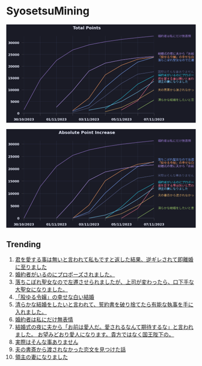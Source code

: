 # SyosetsuMining


![](https://raw.githubusercontent.com/exc4l/SyosetsuMining/main/plots/point_trend.png)

![](https://raw.githubusercontent.com/exc4l/SyosetsuMining/main/plots/point_increase.png)


## Trending

1. [君を愛する事は無いと言われて私もですと返した結果、逆ギレされて即離婚に至りました](https://ncode.syosetu.com/n3435im/)
2. [婚約者がいるのにプロポーズされました。](https://ncode.syosetu.com/n3215im/)
3. [落ちこぼれ聖女なので左遷させられましたが、上司が変わったら、口下手な大聖女になりました。](https://ncode.syosetu.com/n2342im/)
4. [「股ゆる令嬢」の幸せな白い結婚](https://ncode.syosetu.com/n2459im/)
5. [清らかな結婚をしたいと言われて、誓約書を破り捨てたら有能な執事を手に入れました。](https://ncode.syosetu.com/n3982im/)
6. [婚約者は私にだけ無表情](https://ncode.syosetu.com/n0991im/)
7. [結婚式の夜に夫から「お前は愛人だ。愛されるなんて期待するな」と言われました。 お望みどおり愛人になります。貴方ではなく国王陛下の。](https://ncode.syosetu.com/n8891il/)
8. [実際はそんな事ありません](https://ncode.syosetu.com/n2570im/)
9. [夫の書斎から渡されなかった恋文を見つけた話](https://ncode.syosetu.com/n3466im/)
10. [領主の妻になりました](https://ncode.syosetu.com/n9634il/)

